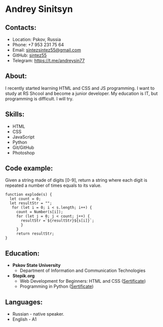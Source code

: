 # Andrey Sinitsyn
## Contacts:

* Location: Pskov, Russia
* Phone: +7 953 231 75 64
* Email: sintezsintez55@gmail.com
* GitHub: [sintez55](https://github.com/sintez55)
* Telegram: https://t.me/andreysin77

## About:

I recently started learning HTML and CSS and JS programming. I want to study at RS Shcool and become a junior developer. My education is IT, but programming is difficult. I will try.

## Skills:

* HTML
* CSS
* JavaScript
* Python
* Git/GitHub
* Photoshop

## Code example:

Given a string made of digits [0-9], return a string where each digit is repeated a number of times equals to its value.

```
function explode(s) {
  let count = 0;
  let resultStr = "";
   for (let i = 0; i < s.length; i++) {
     count = Number(s[i]);
     for (let j = 0; j < count; j++) {
       resultStr =`${resultStr}${s[i]}`;
       }
     }
     return resultStr;
}

```
## Education:

* __Pskov State University__
   * Department of Information and Communication Technologies
* __Stepik.org__
   * Web Development for Beginners: HTML and CSS ([Sertificate](https://stepik.org/cert/1579311))
   * Programming in Python ([Sertificate](https://stepik.org/cert/862275))

## Languages:

* Russian - native speaker.
* English - A1